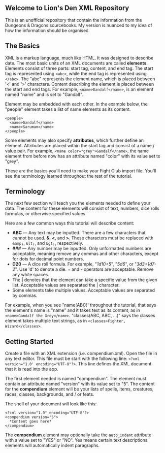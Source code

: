 Welcome to Lion's Den XML Repository
---
This is an unofficial repository that contain the information from the Dungeons & Dragons sourcebooks. My version is nuanced to my idea of how the information should be organised.

The Basics
---
XML is a markup language, much like HTML. It was designed to describe date. The most basic units of an XML documents are called **elements**. Elements consist of three parts: start tag, content, and end tag. The start tag is represented using ```<abc>```, while the end tag is represented using ```</abc>```. The "abc" represents the element name, which is placed between '<' and '>' characters. Content describing the element is placed between the start and end tags. For example, ```<name>Gandalf</name>```, is an element named "name" and is set to "Gandalf".

Element may be embedded with each other. In the example below, the "people" element takes a list of name elements as its content.
```
<people>
  <name>Gandalf</name>
  <name>Saruman</name>
</people>
```

Some elements may also specify **attributes**, which further define an element. Attributes are placed within the start tag and consist of a name / value pair. For example, ```<name color="grey">Gandalf</name>```, the name element from before now has an attribute named "color" with its value set to "grey".

These are the basics you'll need to make your Fight Club import file. You'll see the terminology learned throughout the rest of the tutorial.

Terminology
---
The next few  section will teach you the elements needed to define your data. The content for these elements will consist of text, numbers, dice rolls formulas, or otherwise specified values.

Here are a few common ways this tutorial will describe content:
* **ABC** — Any text may be inputted. There are a few characters that cannot be used. **&**, **<**, and **>**. These characters must be replaced with ```&amp;```, ```&lt;```, and ```&gt;```, respectively.
* **###** — Any number may be inputted. Only unformatted numbers are acceptable, meaning remove any commas and other characters, except for dots for decimal point numbers.
* **D20** — A dice roll formula. For example, "*1d10+5*", "*5d6*", or "*3d3+1d7-2*". Use 'd' to denote a die. = and - operators are acceptable. Remove any white spaces.
* The | denotes that the element can take a specific value from the given list. Acceptable values are separated the | character.
* Some elements take multiple values. Acceptable values are separated by commas.

For example, when you see "name(ABC)' throughout the tutorial, that says the element's name is "name" and it takes text as its content, as in ```<name>Gandalf the Grey</name>```. "classes(ABC, ABC, ...)" says the classes element takes multiple text strings, as in ```<classes>Fighter, Wizard</classes>```.

Getting Started
---
Create a file with an XML extension (i.e. compendium.xml). Open the file in any text editor. This file must be start with the following line: ```<?xml version="1.0' encoding="UTF-8"?>```. This line defines the XML document that it is read into the app.

The first element needed is named "compendium". The element must contain an attribute named "version" with its value set to "5". The content for the **compendium** element will be your lists of spells, items, creatures, races, classes, backgrounds, and / or feats.

The shell of your document will look like this:
```
<?cml version="1.0" encoding="UTF-8"?>
<compendium version="5">
  *Content goes here*
</compendium>
```

The **compendium** element may optionally take the ```auto_indent``` attribute with a value set to "YES" or "NO". Yes means certain text descriptions elements will automatically indent paragraphs.
